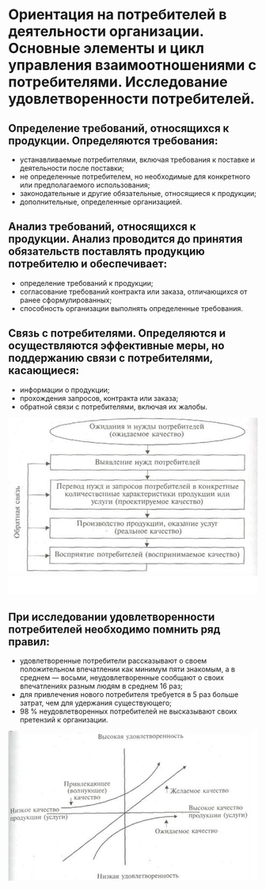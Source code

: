 # Ориентация на потребителей в деятельности организации. Основные элементы и цикл управления взаимоотношениями с потребителями. Исследование удовлетворенности потребителей.
## Определение требований, относящихся к продукции. Определяются требования:
* устанавливаемые потребителями, включая требования к поставке и деятельности после поставки;
* не определенные потребителем, но необходимые для конкретного или предполагаемого использования;
* законодательные и другие обязательные, относящиеся к продукции;
* дополнительные, определенные организацией.
## Анализ требований, относящихся к продукции. Анализ проводится до принятия обязательств поставлять продукцию потребителю и обеспечивает:
* определение требований к продукции;
* согласование требований контракта или заказа, отличающихся от ранее сформулированных;
* способность организации выполнять определенные требования.
## Связь с потребителями. Определяются и осуществляются эффективные меры, но поддержанию связи с потребителями, касающиеся:
* информации о продукции;
* прохождения запросов, контракта или заказа;
* обратной связи с потребителями, включая их жалобы.
<img src="./1.png" alt="Ожидамое качество">

## При исследовании удовлетворенности потребителей необходимо помнить ряд правил:
* удовлетворенные потребители рассказывают о своем положительном впечатлении как минимум пяти знакомым, а в среднем — восьми, неудовлетворенные сообщают о своих впечатлениях разным людям в среднем 16 раз;
* для привлечения нового потребителя требуется в 5 раз больше затрат, чем для удержания существующего;
* 98 % неудовлетворенных потребителей не высказывают своих претензий к
организации.
<img src="./2.png" alt="Удовлетворенность">
